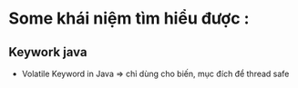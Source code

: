 # Some khái niệm tìm hiểu được :
## Keywork java
- Volatile Keyword in Java => chỉ dùng cho biến, mục đích để thread safe